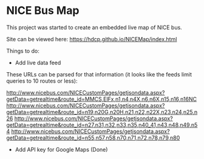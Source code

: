 # NICE Bus Map
This project was started to create an embedded live map of NICE bus.

Site can be viewed here: https://hdcp.github.io/NICEMap/index.html

Things to do:

- Add live data feed

These URLs can be parsed for that information (it looks like the feeds limit queries to 10 routes or less):

http://www.nicebus.com/NICECustomPages/getjsondata.aspx?getData=getrealtime&route_id=MMCS,ElFx,n1,n4,n4X,n6,n6X,n15,n16,n16NC
http://www.nicebus.com/NICECustomPages/getjsondata.aspx?getData=getrealtime&route_id=n19,n20G,n20H,n21,n22,n22X,n23,n24,n25,n26
http://www.nicebus.com/NICECustomPages/getjsondata.aspx?getData=getrealtime&route_id=n27,n31,n32,n33,n35,n40_41,n43,n48,n49,n54
http://www.nicebus.com/NICECustomPages/getjsondata.aspx?getData=getrealtime&route_id=n55,n57,n58,n70,n71,n72,n78,n79,n80

- Add API key for Google Maps (Done)
